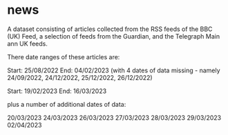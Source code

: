 # news

A dataset consisting of articles collected from the RSS feeds of the BBC (UK) Feed, a selection of feeds from the Guardian, and the Telegraph Main ann UK feeds.

There date ranges of these articles are:

Start: 25/08/2022
End:   04/02/2023
(with 4 dates of data missing - namely 24/09/2022, 24/12/2022, 25/12/2022, 26/12/2022)

Start: 19/02/2023
End:   16/03/2023

plus a number of additional dates of data:

20/03/2023
24/03/2023
26/03/2023
27/03/2023
28/03/2023
29/03/2023
02/04/2023

